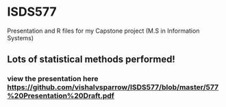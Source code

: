 # ISDS577
Presentation and R files for my Capstone project (M.S in Information Systems)

## Lots of statistical methods performed!

### view the presentation here https://github.com/vishalvsparrow/ISDS577/blob/master/577%20Presentation%20Draft.pdf


